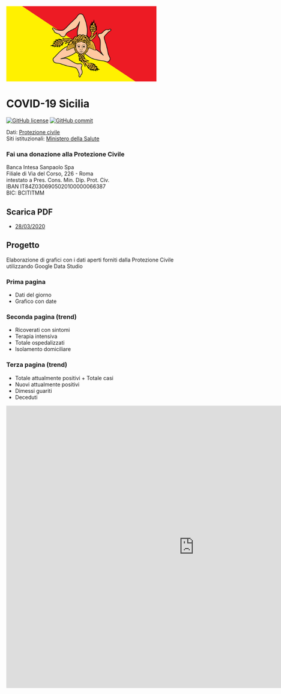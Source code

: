<img src="https://github.com/maximilianventura/covid-19/blob/master/sicilia.jpg" alt="COVID-19 Sicilia" data-canonical-src="https://github.com/maximilianventura/covid-19/blob/master/sicilia.jpg" width="400" />

# COVID-19 Sicilia

[![GitHub license](https://img.shields.io/badge/License-Creative%20Commons%20Attribution%204.0%20International-blue)](https://github.com/pcm-dpc/COVID-19/blob/master/LICENSE)
[![GitHub commit](https://img.shields.io/github/last-commit/maximilianventura/COVID-19)](https://github.com/maximilianventura/COVID-19/commits/master)

Dati: [Protezione civile](https://github.com/pcm-dpc/COVID-19)<br>
Siti istituzionali: [Ministero della Salute](http://www.salute.gov.it/nuovocoronavirus)

### Fai una donazione alla Protezione Civile 

Banca Intesa Sanpaolo Spa<br>
Filiale di Via del Corso, 226 - Roma<br>
intestato a Pres. Cons. Min. Dip. Prot. Civ.<br>
IBAN IT84Z0306905020100000066387<br>
BIC: BCITITMM 

## Scarica PDF
- [28/03/2020](https://github.com/maximilianventura/covid-19/blob/master/2020_03_28_COVID-19-SICILIA.pdf)

## Progetto
Elaborazione di grafici con i dati aperti forniti dalla Protezione Civile utilizzando Google Data Studio

### Prima pagina
- Dati del giorno
- Grafico con date

### Seconda pagina (trend)
- Ricoverati con sintomi
- Terapia intensiva
- Totale ospedalizzati
- Isolamento domiciliare

### Terza pagina (trend)
- Totale attualmente positivi + Totale casi
- Nuovi attualmente positivi
- Dimessi guariti
- Deceduti

<iframe width="1000" height="750" src="https://datastudio.google.com/embed/reporting/f2733b82-147a-482b-86ab-00eea5ad5629/page/lyDKB" frameborder="0" style="border:0" allowfullscreen></iframe> 

